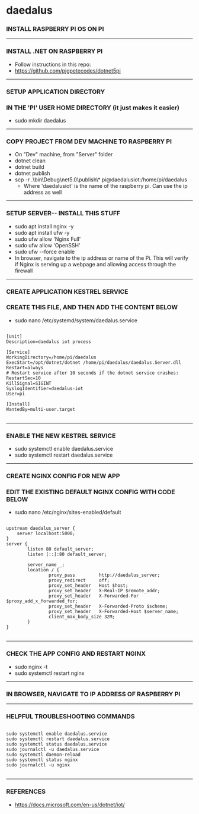 # daedalus

### INSTALL RASPBERRY PI OS ON PI

____
### INSTALL .NET ON RASPBERRY PI
 - Follow instructions in this repo:
 - https://github.com/pjgpetecodes/dotnet5pi
____
### SETUP APPLICATION DIRECTORY
### IN THE 'PI' USER HOME DIRECTORY (it just makes it easier)
 - sudo mkdir daedalus

____
### COPY PROJECT FROM DEV MACHINE TO RASPBERRY PI
 - On "Dev" machine, from "Server" folder
 - dotnet clean
 - dotnet build
 - dotnet publish
 - scp -r .\bin\Debug\net5.0\publish\\* pi@daedalusiot:/home/pi/daedalus
   - Where 'daedalusiot' is the name of the raspberry pi. Can use the ip address as well

____
### SETUP SERVER-- INSTALL THIS STUFF
 - sudo apt install nginx -y
 - sudo apt install ufw -y
 - sudo ufw allow 'Nginx Full'
 - sudo ufw allow 'OpenSSH'
 - sudo ufw --force enable
 - In browser, navigate to the ip address or name of the Pi. This will verify if Nginx is serving up a webpage and allowing access through the firewall

____
### CREATE APPLICATION KESTREL SERVICE
### CREATE THIS FILE, AND THEN ADD THE CONTENT BELOW
 - sudo nano /etc/systemd/system/daedalus.service

<pre>
<code>
[Unit]
Description=daedalus iot process

[Service]
WorkingDirectory=/home/pi/daedalus
ExecStart=/opt/dotnet/dotnet /home/pi/daedalus/daedalus.Server.dll
Restart=always
# Restart service after 10 seconds if the dotnet service crashes:
RestartSec=10
KillSignal=SIGINT
SyslogIdentifier=daedalus-iot
User=pi

[Install]
WantedBy=multi-user.target
</code>
</pre>

____
### ENABLE THE NEW KESTREL SERVICE
 - sudo systemctl enable daedalus.service
 - sudo systemctl restart daedalus.service

____
### CREATE NGINX CONFIG FOR NEW APP
### EDIT THE EXISTING DEFAULT NGINX CONFIG WITH CODE BELOW
 - sudo nano /etc/nginx/sites-enabled/default

<pre>
<code>
upstream daedalus_server {
    server localhost:5000;
}
server {
        listen 80 default_server;
        listen [::]:80 default_server;

        server_name _;
        location / {
                proxy_pass         http://daedalus_server;
                proxy_redirect     off;
                proxy_set_header   Host $host;
                proxy_set_header   X-Real-IP $remote_addr;
                proxy_set_header   X-Forwarded-For $proxy_add_x_forwarded_for;
                proxy_set_header   X-Forwarded-Proto $scheme;
                proxy_set_header   X-Forwarded-Host $server_name;
                client_max_body_size 32M;
        }
}
</code>
</pre>

____
### CHECK THE APP CONFIG AND RESTART NGINX
 - sudo nginx -t
 - sudo systemctl restart nginx

____
### IN BROWSER, NAVIGATE TO IP ADDRESS OF RASPBERRY PI

____
### HELPFUL TROUBLESHOOTING COMMANDS
<pre>
<code>
sudo systemctl enable daedalus.service
sudo systemctl restart daedalus.service
sudo systemctl status daedalus.service
sudo journalctl -u daedalus.service
sudo systemctl daemon-reload
sudo systemctl status nginx
sudo journalctl -u nginx
</code>
</pre>

____
### REFERENCES
 - https://docs.microsoft.com/en-us/dotnet/iot/

